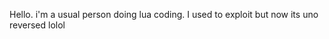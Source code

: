Hello. i'm a usual person doing lua coding. I used to exploit but now its uno reversed lolol
<!---
bayipapie1fa/bayipapie1fa is a ✨ special ✨ repository because its `README.md` (this file) appears on your GitHub profile.
You can click the Preview link to take a look at your changes.
--->
